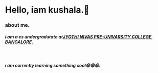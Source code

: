 ### <h1 bg-color="powderblue">Hello, iam kushala.👋</h1>


<h3>about me.</h3>


<h5>i am a <strong>cs</strong> undergradutate at<u>JYOTHI NIVAS PRE-UNIVARSITY COLLEGE, BANGALORE.</u></h5>
<br>

<h5>i am currently learning something cool😁😁😁.</h5>
<!--
**kushalamgowda/kushalamgowda** is a ✨ _special_ ✨ repository because its `README.md` (this file) appears on your GitHub profile.

Here are some ideas to get you started:

- 🔭 I’m currently working on ...
- 🌱 I’m currently learning ...
- 👯 I’m looking to collaborate on ...
- 🤔 I’m looking for help with ...
- 💬 Ask me about ...
- 📫 How to reach me: ...
- 😄 Pronouns: ...
- ⚡ Fun fact: ...
-->
